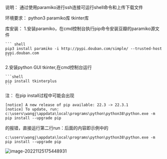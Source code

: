 说明：
    通过使用paramiko进行ssh连接可运行shell命令和上传下载文件

环境要求：
    python3
    paramiko库
    tkinter库

库安装：
1.安装paramiko，在cmd控制台执行pip命令安装豆瓣的paramiko源文件

    ``` shell
    pip3 install paramiko -i http://pypi.douban.com/simple/ --trusted-host pypi.douban.com
    ```

2.安装python GUI tkinter,在cmd控制台运行

    ```shell
    pip install tkinterplus
    ```

注：
在pip install过程中可能会出现

   ```shell
   [notice] A new release of pip available: 22.3 -> 22.3.1
   [notice] To update, run: c:\users\wangj\appdata\local\programs\python\python38\python.exe -m pip install --upgrade pip
   ```

的报错，直接运行第二行run：后面的内容即示例中的  

``` shell
c:\users\wangj\appdata\local\programs\python\python38\python.exe -m pip install --upgrade pip
```

![image-20221125175448931](C:/Users/wangj/AppData/Roaming/Typora/typora-user-images/image-20221125175448931.png)